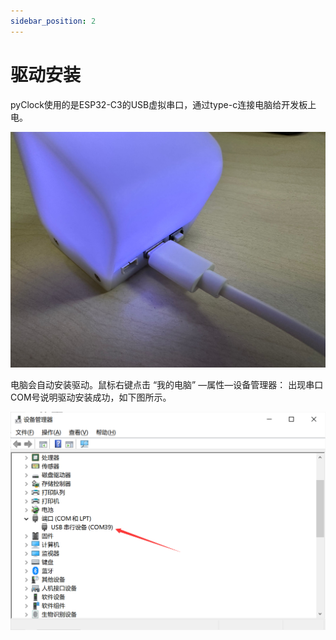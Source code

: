 ```yaml
---
sidebar_position: 2
---
```


# 驱动安装

pyClock使用的是ESP32-C3的USB虚拟串口，通过type-c连接电脑给开发板上电。

![driver](./img/driver/driver1.jpg)

电脑会自动安装驱动。鼠标右键点击 “我的电脑” —属性—设备管理器： 出现串口COM号说明驱动安装成功，如下图所示。

![driver](./img/driver/driver2.png)